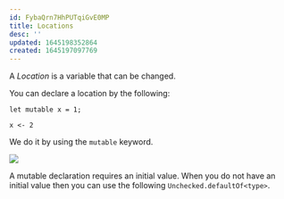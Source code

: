```yaml
---
id: FybaQrn7HhPUTqiGvE0MP
title: Locations
desc: ''
updated: 1645198352864
created: 1645197097769
---
```

A *Location* is a variable that can be changed.

You can declare a location by the following:
```F#
let mutable x = 1;

x <- 2
```

We do it by using the `mutable` keyword.

![](/assets/images/2022-02-18-16-23-44.png)

A mutable declaration requires an initial value.
When you do not have an initial value then you can use the following `Unchecked.defaultOf<type>`.

